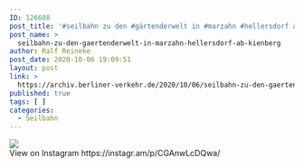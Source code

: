 ```yaml
---
ID: 126608
post_title: '#seilbahn zu den #gärtenderwelt in #marzahn #hellersdorf ab #kienberg'
post_name: >
  seilbahn-zu-den-gaertenderwelt-in-marzahn-hellersdorf-ab-kienberg
author: Ralf Reineke
post_date: 2020-10-06 19:09:51
layout: post
link: >
  https://archiv.berliner-verkehr.de/2020/10/06/seilbahn-zu-den-gaertenderwelt-in-marzahn-hellersdorf-ab-kienberg/
published: true
tags: [ ]
categories:
  - Seilbahn
---
```

<div><img src='https://scontent-iad3-1.cdninstagram.com/v/t51.29350-15/120816910_388679355641011_5431362235682682095_n.jpg?_nc_cat=103&_nc_sid=8ae9d6&_nc_ohc=_LP4fGgzy44AX-UMHQV&_nc_ht=scontent-iad3-1.cdninstagram.com&oh=83d44b51840ed5a5bb85ffe75726afd5&oe=5FA0D4F9' style='max-width:600px;' /><br/><div>View on Instagram https://instagr.am/p/CGAnwLcDQwa/</div></div>